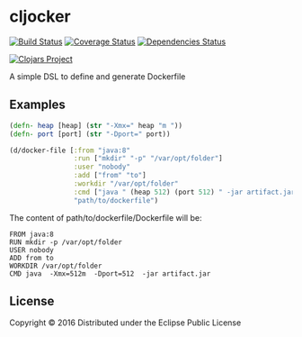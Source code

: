 # cljocker
[![Build Status](https://travis-ci.org/minhtuannguyen/cljocker.svg?branch=master)](https://travis-ci.org/minhtuannguyen/cljocker)
[![Coverage Status](https://coveralls.io/repos/github/minhtuannguyen/cljocker/badge.svg?branch=master)](https://coveralls.io/github/minhtuannguyen/cljocker?branch=master)
[![Dependencies Status](http://jarkeeper.com/minhtuannguyen/cljocker/status.svg)](http://jarkeeper.com/minhtuannguyen/cljocker)


[![Clojars Project](http://clojars.org/minhtuannguyen/cljocker/latest-version.svg)](https://clojars.org/minhtuannguyen/cljocker)

A simple DSL to define and generate Dockerfile

## Examples

```clojure
(defn- heap [heap] (str "-Xmx=" heap "m "))
(defn- port [port] (str "-Dport=" port))

(d/docker-file [:from "java:8"
                :run ["mkdir" "-p" "/var/opt/folder"]
                :user "nobody"
                :add ["from" "to"]
                :workdir "/var/opt/folder"
                :cmd ["java " (heap 512) (port 512) " -jar artifact.jar"]]
                "path/to/dockerfile")         
```

The content of path/to/dockerfile/Dockerfile will be:

```shell
FROM java:8
RUN mkdir -p /var/opt/folder
USER nobody
ADD from to
WORKDIR /var/opt/folder
CMD java  -Xmx=512m  -Dport=512  -jar artifact.jar    
```


## License

Copyright © 2016 
Distributed under the Eclipse Public License